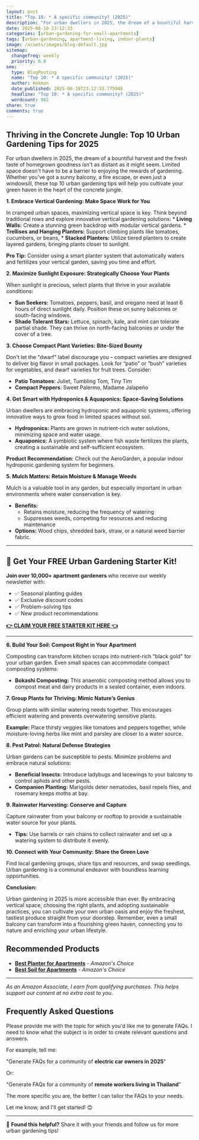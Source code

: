 ```yaml
---
layout: post
title: "Top 10: * A specific community? (2025)"
description: "For urban dwellers in 2025, the dream of a bountiful harvest and the fresh taste of homegrown goodness isn't as distant as it might seem.  Limited space doesn't..."
date: 2025-08-10 23:12:33 
categories: [urban-gardening-for-small-apartments]
tags: [urban-gardening, apartment-living, indoor-plants]
image: /assets/images/blog-default.jpg
sitemap:
  changefreq: weekly
  priority: 0.8
seo:
  type: BlogPosting
  name: "Top 10: * A specific community? (2025)"
  author: kokman
  date_published: 2025-08-10T23:12:33.775948
  headline: "Top 10: * A specific community? (2025)"
  wordcount: 982
share: true
comments: true
---
```


## Thriving in the Concrete Jungle: Top 10 Urban Gardening Tips for 2025 


For urban dwellers in 2025, the dream of a bountiful harvest and the fresh taste of homegrown goodness isn't as distant as it might seem.  Limited space doesn't have to be a barrier to enjoying the rewards of gardening.  Whether you've got a sunny balcony, a fire escape, or even just a windowsill, these top 10 urban gardening tips will help you cultivate your green haven in the heart of the concrete jungle. 


**1. Embrace Vertical Gardening:  Make Space Work for You**

  In cramped urban spaces, maximizing vertical space is key. Think beyond traditional rows and explore innovative vertical gardening solutions: 
    * **Living Walls:** Create a stunning green backdrop with modular vertical gardens. 
    * **Trellises and Hanging Planters:**  Support climbing plants like tomatoes, cucumbers, or beans, 
    * **Stacked Planters:**  Utilize tiered planters to create layered gardens, bringing plants closer to sunlight.

 **Pro Tip:** Consider using a smart planter system that automatically waters and fertilizes your vertical garden, saving you time and effort.

**2.  Maximize Sunlight Exposure: Strategically Choose Your Plants**

When sunlight is precious, select plants that thrive in your available conditions:
* **Sun Seekers:** Tomatoes, peppers, basil, and oregano need at least 6 hours of direct sunlight daily.  Position these on sunny balconies or south-facing windows.
* **Shade Tolerant Stars:** Lettuce, spinach, kale, and mint can tolerate partial shade.  They can thrive on north-facing balconies or under the cover of a tree.

**3. Choose Compact Plant Varieties: Bite-Sized Bounty**

Don't let the "dwarf" label discourage you – compact varieties are designed to deliver big flavor in small packages. Look for “patio” or “bush” varieties for vegetables, and dwarf varieties for fruit trees.  Consider:

* **Patio Tomatoes**: Juliet, Tumbling Tom, Tiny Tim
* **Compact Peppers**: Sweet Palermo, Madame Jalapeño

**4.  Get Smart with Hydroponics & Aquaponics: Space-Saving Solutions**

Urban dwellers are embracing hydroponic and aquaponic systems, offering innovative ways to grow food in limited spaces without soil.

* **Hydroponics:** Plants are grown in nutrient-rich water solutions, minimizing space and water usage.
* **Aquaponics:** A symbiotic system where fish waste fertilizes the plants, creating a sustainable and self-sufficient ecosystem.

**Product Recommendation:** Check out the AeroGarden, a popular indoor hydroponic gardening system for beginners.  


**5. Mulch Matters: Retain Moisture & Manage Weeds**

Mulch is a valuable tool in any garden, but especially important in urban environments where water conservation is key.   

* **Benefits:**
    * Retains moisture, reducing the frequency of watering
    * Suppresses weeds, competing for resources and reducing maintenance
* **Options:** Wood chips, shredded bark, straw, or a natural weed barrier fabric.



---

## 🌱 Get Your FREE Urban Gardening Starter Kit!

**Join over 10,000+ apartment gardeners** who receive our weekly newsletter with:
- ✅ Seasonal planting guides
- ✅ Exclusive discount codes
- ✅ Problem-solving tips
- ✅ New product recommendations

[**👉 CLAIM YOUR FREE STARTER KIT HERE 👈**](https://kokman078.github.io/my-ai-blog/newsletter)

---


**6.  Build Your Soil: Compost Right in Your Apartment**

Composting can transform kitchen scraps into nutrient-rich "black gold" for your urban garden.  Even small spaces can accommodate compact composting systems:

* **Bokashi Composting:** This anaerobic composting method allows you to compost meat and dairy products in a sealed container, even indoors.

 **7. Group Plants for Thriving: Mimic Nature’s Genius**


  Group plants with similar watering needs together. This encourages efficient watering and prevents overwatering sensitive plants. 

 **Example:** Place thirsty veggies like tomatoes and peppers together, while moisture-loving herbs like mint and parsley are closer to a water source.

**8. Pest Patrol: Natural Defense Strategies**


Urban gardens can be susceptible to pests. Minimize problems and embrace natural solutions:
* **Beneficial Insects:**  Introduce ladybugs and lacewings to your balcony to control aphids and other pests.
* **Companion Planting:** Marigolds deter nematodes, basil repels flies, and rosemary keeps moths at bay.

**9. Rainwater Harvesting: Conserve and Capture**


Capture rainwater from your balcony or rooftop to provide a sustainable water source for your plants.
* **Tips:** Use barrels or rain chains to collect rainwater and set up a watering system to distribute it evenly.

 **10.  Connect with Your Community: Share the Green Love**


 Find local gardening groups, share tips and resources, and swap seedlings. Urban gardening is a communal endeavor with boundless learning opportunities.




**Conclusion:**

Urban gardening in 2025 is more accessible than ever. By embracing vertical space, choosing the right plants, and adopting sustainable practices, you can cultivate your own urban oasis and enjoy the freshest, tastiest produce straight from your doorstep.   Remember, even a small balcony can transform into a flourishing green haven, connecting you to nature and enriching your urban lifestyle.

## Recommended Products

- **[Best Planter for Apartments](https://amazon.com/dp/B08XXXX?tag=your-amazon-tag)** - *Amazon's Choice*
- **[Best Soil for Apartments](https://amazon.com/dp/B07XXXX?tag=your-amazon-tag)** - *Amazon's Choice*


---
*As an Amazon Associate, I earn from qualifying purchases. This helps support our content at no extra cost to you.*



## Frequently Asked Questions

Please provide me with the topic for which you'd like me to generate FAQs. I need to know what the subject is in order to create relevant questions and answers. 

For example, tell me:

"Generate FAQs for a community of **electric car owners in 2025**" 

Or:

"Generate FAQs for a community of **remote workers living in Thailand**" 

The more specific you are, the better I can tailor the FAQs to your needs. 


Let me know, and I'll get started! 😊

<script type="application/ld+json">
{
  "@context": "https://schema.org",
  "@type": "BlogPosting",
  "headline": "Top 10: * A specific community? (2025)",
  "author": {
    "@type": "Person",
    "name": "kokman"
  },
  "datePublished": "2025-08-10T23:12:33.775948",
  "dateModified": "2025-08-10T23:12:33.775948",
  "publisher": {
    "@type": "Organization",
    "name": "Urban Garden Pro",
    "url": "https://kokman078.github.io/my-ai-blog"
  },
  "wordCount": 886,
  "articleBody": "## Thriving in the Concrete Jungle: Top 10 Urban Gardening Tips for 2025 \n\n\nFor urban dwellers in 2025, the dream of a bountiful harvest and the fresh taste of homegrown goodness isn't as distant as i..."
}
</script>


---

🚀 **Found this helpful?** Share it with your friends and follow us for more urban gardening tips!

